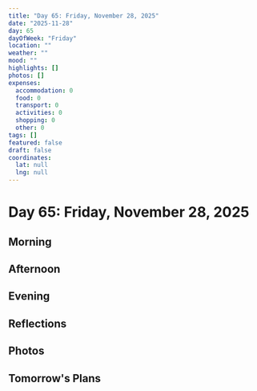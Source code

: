 ```yaml
---
title: "Day 65: Friday, November 28, 2025"
date: "2025-11-28"
day: 65
dayOfWeek: "Friday"
location: ""
weather: ""
mood: ""
highlights: []
photos: []
expenses:
  accommodation: 0
  food: 0
  transport: 0
  activities: 0
  shopping: 0
  other: 0
tags: []
featured: false
draft: false
coordinates:
  lat: null
  lng: null
---
```


# Day 65: Friday, November 28, 2025

## Morning

## Afternoon

## Evening

## Reflections

## Photos

## Tomorrow's Plans
